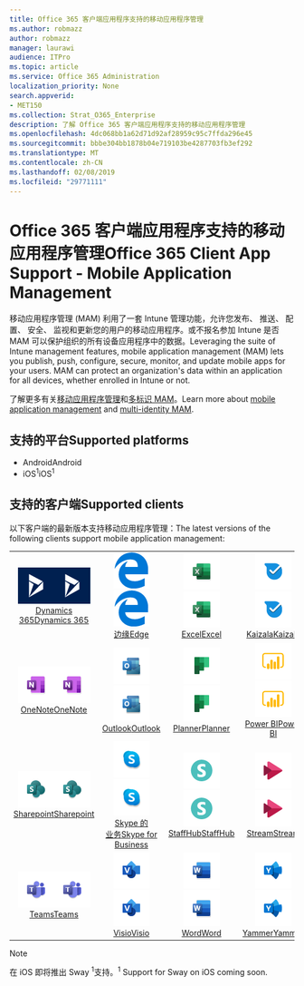 ```yaml
---
title: Office 365 客户端应用程序支持的移动应用程序管理
ms.author: robmazz
author: robmazz
manager: laurawi
audience: ITPro
ms.topic: article
ms.service: Office 365 Administration
localization_priority: None
search.appverid:
- MET150
ms.collection: Strat_O365_Enterprise
description: 了解 Office 365 客户端应用程序支持的移动应用程序管理
ms.openlocfilehash: 4dc068bb1a62d71d92af28959c95c7ffda296e45
ms.sourcegitcommit: bbbe304bb1878b04e719103be4287703fb3ef292
ms.translationtype: MT
ms.contentlocale: zh-CN
ms.lasthandoff: 02/08/2019
ms.locfileid: "29771111"
---
```

# <a name="office-365-client-app-support---mobile-application-management"></a><span data-ttu-id="d34e9-103">Office 365 客户端应用程序支持的移动应用程序管理</span><span class="sxs-lookup"><span data-stu-id="d34e9-103">Office 365 Client App Support - Mobile Application Management</span></span>

<span data-ttu-id="d34e9-p101">移动应用程序管理 (MAM) 利用了一套 Intune 管理功能，允许您发布、 推送、 配置、 安全、 监视和更新您的用户的移动应用程序。或不报名参加 Intune 是否 MAM 可以保护组织的所有设备应用程序中的数据。</span><span class="sxs-lookup"><span data-stu-id="d34e9-p101">Leveraging the suite of Intune management features, mobile application management (MAM) lets you publish, push, configure, secure, monitor, and update mobile apps for your users. MAM can protect an organization's data within an application for all devices, whether enrolled in Intune or not.</span></span>

<span data-ttu-id="d34e9-106">了解更多有关[移动应用程序管理](https://docs.microsoft.com/intune/mam-faq)和[多标识 MAM](https://docs.microsoft.com/intune/app-protection-policy)。</span><span class="sxs-lookup"><span data-stu-id="d34e9-106">Learn more about [mobile application management](https://docs.microsoft.com/intune/mam-faq) and [multi-identity MAM](https://docs.microsoft.com/intune/app-protection-policy).</span></span>

## <a name="supported-platforms"></a><span data-ttu-id="d34e9-107">支持的平台</span><span class="sxs-lookup"><span data-stu-id="d34e9-107">Supported platforms</span></span>

 - <span data-ttu-id="d34e9-108">Android</span><span class="sxs-lookup"><span data-stu-id="d34e9-108">Android</span></span>
 - <span data-ttu-id="d34e9-109">iOS<sup>1</sup></span><span class="sxs-lookup"><span data-stu-id="d34e9-109">iOS<sup>1</sup></span></span>

## <a name="supported-clients"></a><span data-ttu-id="d34e9-110">支持的客户端</span><span class="sxs-lookup"><span data-stu-id="d34e9-110">Supported clients</span></span>

<span data-ttu-id="d34e9-111">以下客户端的最新版本支持移动应用程序管理：</span><span class="sxs-lookup"><span data-stu-id="d34e9-111">The latest versions of the following clients support mobile application management:</span></span>

| | | | | | |
|:---:|:---:|:---:|:---:|:---:|:---:|
| <span data-ttu-id="d34e9-112">![Dynamics 365 图标](media/o365-dynamics365-64x64.png)</span><span class="sxs-lookup"><span data-stu-id="d34e9-112">![Dynamics 365 icon](media/o365-dynamics365-64x64.png)</span></span> <br> [<span data-ttu-id="d34e9-113">Dynamics 365</span><span class="sxs-lookup"><span data-stu-id="d34e9-113">Dynamics 365</span></span>](https://dynamics.microsoft.com) | <span data-ttu-id="d34e9-114">![边缘图标](media/o365-edge-64x64.png)</span><span class="sxs-lookup"><span data-stu-id="d34e9-114">![Edge icon](media/o365-edge-64x64.png)</span></span> <br> [<span data-ttu-id="d34e9-115">边缘</span><span class="sxs-lookup"><span data-stu-id="d34e9-115">Edge</span></span>](https://www.microsoft.com/windows/microsoft-edge) | <span data-ttu-id="d34e9-116">![Excel 图标](media/o365-excel-64x64.png)</span><span class="sxs-lookup"><span data-stu-id="d34e9-116">![Excel icon](media/o365-excel-64x64.png)</span></span> <br> [<span data-ttu-id="d34e9-117">Excel</span><span class="sxs-lookup"><span data-stu-id="d34e9-117">Excel</span></span>](https://products.office.com/excel) | <span data-ttu-id="d34e9-118">![Kaizala 图标](media/o365-kaizala-64x64.png)</span><span class="sxs-lookup"><span data-stu-id="d34e9-118">![Kaizala icon](media/o365-kaizala-64x64.png)</span></span> <br> [<span data-ttu-id="d34e9-119">Kaizala</span><span class="sxs-lookup"><span data-stu-id="d34e9-119">Kaizala</span></span>](https://products.office.com/en/business/microsoft-kaizala) | <span data-ttu-id="d34e9-120">![OneDrive for Business 图标](media/o365-OneDrive-64x64.png)</span><span class="sxs-lookup"><span data-stu-id="d34e9-120">![OneDrive for Business icon](media/o365-OneDrive-64x64.png)</span></span> <br> [<span data-ttu-id="d34e9-121">OneDrive</span><span class="sxs-lookup"><span data-stu-id="d34e9-121">OneDrive</span></span>](https://products.office.com/onedrive-for-business/online-cloud-storage)
| <span data-ttu-id="d34e9-122">![OneNote 图标](media/o365-OneNote-64x64.png)</span><span class="sxs-lookup"><span data-stu-id="d34e9-122">![OneNote icon](media/o365-OneNote-64x64.png)</span></span> <br> [<span data-ttu-id="d34e9-123">OneNote</span><span class="sxs-lookup"><span data-stu-id="d34e9-123">OneNote</span></span>](https://products.office.com/onenote) | <span data-ttu-id="d34e9-124">![Outlook 图标](media/o365-outlook-64x64.png)</span><span class="sxs-lookup"><span data-stu-id="d34e9-124">![Outlook icon](media/o365-outlook-64x64.png)</span></span> <br> [<span data-ttu-id="d34e9-125">Outlook</span><span class="sxs-lookup"><span data-stu-id="d34e9-125">Outlook</span></span>](https://products.office.com/outlook) | <span data-ttu-id="d34e9-126">![计划工具图标](media/o365-planner-64x64.png)</span><span class="sxs-lookup"><span data-stu-id="d34e9-126">![Planner icon](media/o365-planner-64x64.png)</span></span> <br> [<span data-ttu-id="d34e9-127">Planner</span><span class="sxs-lookup"><span data-stu-id="d34e9-127">Planner</span></span>](https://products.office.com/business/task-management-software) | <span data-ttu-id="d34e9-128">![PowerBI 图标](media/o365-powerbi-64x64.png)</span><span class="sxs-lookup"><span data-stu-id="d34e9-128">![PowerBI icon](media/o365-powerbi-64x64.png)</span></span> <br> [<span data-ttu-id="d34e9-129">Power BI</span><span class="sxs-lookup"><span data-stu-id="d34e9-129">Power BI</span></span>](https://powerbi.microsoft.com) | <span data-ttu-id="d34e9-130">![PowerPoint 图标](media/o365-powerpoint-64x64.png)</span><span class="sxs-lookup"><span data-stu-id="d34e9-130">![PowerPoint icon](media/o365-powerpoint-64x64.png)</span></span> <br> [<span data-ttu-id="d34e9-131">PowerPoint</span><span class="sxs-lookup"><span data-stu-id="d34e9-131">PowerPoint</span></span>](https://products.office.com/powerpoint) |
| <span data-ttu-id="d34e9-132">![SharePoint 图标](media/o365-sharepoint-64x64.png)</span><span class="sxs-lookup"><span data-stu-id="d34e9-132">![SharePoint icon](media/o365-sharepoint-64x64.png)</span></span> <br> [<span data-ttu-id="d34e9-133">Sharepoint</span><span class="sxs-lookup"><span data-stu-id="d34e9-133">Sharepoint</span></span>](https://products.office.com/sharepoint) | <span data-ttu-id="d34e9-134">![Skype 业务图标](media/o365-skypeforbusiness-64x64.png)</span><span class="sxs-lookup"><span data-stu-id="d34e9-134">![Skype for Business icon](media/o365-skypeforbusiness-64x64.png)</span></span> <br> [<span data-ttu-id="d34e9-135">Skype 的<br>业务</span><span class="sxs-lookup"><span data-stu-id="d34e9-135">Skype for <br> Business</span></span>](https://www.skype.com/business/) | <span data-ttu-id="d34e9-136">![StaffHub 图标](media/o365-staffhub-64x64.png)</span><span class="sxs-lookup"><span data-stu-id="d34e9-136">![StaffHub icon](media/o365-staffhub-64x64.png)</span></span> <br> [<span data-ttu-id="d34e9-137">StaffHub</span><span class="sxs-lookup"><span data-stu-id="d34e9-137">StaffHub</span></span>](https://products.office.com/microsoft-staffhub/staff-scheduling-software) | <span data-ttu-id="d34e9-138">![流图标](media/o365-stream-64x64.png)</span><span class="sxs-lookup"><span data-stu-id="d34e9-138">![Stream icon](media/o365-stream-64x64.png)</span></span> <br> [<span data-ttu-id="d34e9-139">Stream</span><span class="sxs-lookup"><span data-stu-id="d34e9-139">Stream</span></span>](https://stream.microsoft.com) | <span data-ttu-id="d34e9-140">![Sway 图标](media/o365-sway-64x64.png)</span><span class="sxs-lookup"><span data-stu-id="d34e9-140">![Sway icon](media/o365-sway-64x64.png)</span></span> <br> [<span data-ttu-id="d34e9-141">Sway<sup>1</sup></span><span class="sxs-lookup"><span data-stu-id="d34e9-141">Sway<sup>1</sup></span></span>](https://sway.com)
| <span data-ttu-id="d34e9-142">![团队图标](media/o365-teams-64x64.png)</span><span class="sxs-lookup"><span data-stu-id="d34e9-142">![Teams icon](media/o365-teams-64x64.png)</span></span> <br> [<span data-ttu-id="d34e9-143">Teams</span><span class="sxs-lookup"><span data-stu-id="d34e9-143">Teams</span></span>](https://products.office.com/microsoft-teams/group-chat-software) | <span data-ttu-id="d34e9-144">![Visio 图标](media/o365-visio-64x64.png)</span><span class="sxs-lookup"><span data-stu-id="d34e9-144">![Visio icon](media/o365-visio-64x64.png)</span></span> <br> [<span data-ttu-id="d34e9-145">Visio</span><span class="sxs-lookup"><span data-stu-id="d34e9-145">Visio</span></span>](https://products.office.com/visio/flowchart-software) | <span data-ttu-id="d34e9-146">![Word 图标](media/o365-word-64x64.png)</span><span class="sxs-lookup"><span data-stu-id="d34e9-146">![Word icon](media/o365-word-64x64.png)</span></span> <br> [<span data-ttu-id="d34e9-147">Word</span><span class="sxs-lookup"><span data-stu-id="d34e9-147">Word</span></span>](https://products.office.com/word) |<span data-ttu-id="d34e9-148">![Yammer 图标](media/o365-yammer-64x64.png)</span><span class="sxs-lookup"><span data-stu-id="d34e9-148">![Yammer icon](media/o365-yammer-64x64.png)</span></span> <br> [<span data-ttu-id="d34e9-149">Yammer</span><span class="sxs-lookup"><span data-stu-id="d34e9-149">Yammer</span></span>](https://products.office.com/yammer/yammer-overview)

> [!NOTE]
> <span data-ttu-id="d34e9-150">在 iOS 即将推出 Sway <sup>1</sup>支持。</span><span class="sxs-lookup"><span data-stu-id="d34e9-150"><sup>1</sup> Support for Sway on iOS coming soon.</span></span>